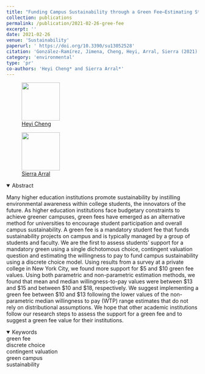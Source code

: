 ```yaml
---
title: "Funding Campus Sustainability through a Green Fee—Estimating Students’ Willingness to Pay"
collection: publications
permalink: /publication/2021-02-26-gree-fee
excerpt: ''
date: 2021-02-26
venue: 'Sustainability'
paperurl: ' https://doi.org/10.3390/su13052528'
citation: 'González-Ramírez, Jimena, Cheng, Heyi, Arral, Sierra (2021). &quot;Funding Campus Sustainability through a Green Fee—Estimating Students’ Willingness to Pay&quot; <i> Sustainability </i>. 13(5): 2528'
category: 'environmental'
type: 'pr'
co-authors: 'Heyi Cheng* and Sierra Arral*'
---
```


<!-- Google tag (gtag.js) -->
<script async src="https://www.googletagmanager.com/gtag/js?id=G-Q95WSVMDNZ"></script>
<script>
  window.dataLayer = window.dataLayer || [];
  function gtag(){dataLayer.push(arguments);}
  gtag('js', new Date());

  gtag('config', 'G-Q95WSVMDNZ');
</script>

<body>
<div class="image-container">
        <figure>
            <img src="/images/co-authors/heyi_cheng.png" width="100" height="auto">
            <figcaption><a href="https://www.linkedin.com/in/heyi-cheng/" target="_blank">Heyi Cheng</a></figcaption>
        </figure>
        <figure>
            <img src="/images/co-authors/sierra_arral.png" width="100" height="auto">
            <figcaption><a href="https://www.linkedin.com/in/sierra-arral/" target="_blank">Sierra Arral</a></figcaption>
        </figure>           
        <!-- Add more images as needed -->
    </div>
</body>


<details open>
<summary>
Abstract
</summary>

<p>
Many higher education institutions promote sustainability by instilling environmental awareness within college students, the innovators of the future. As higher education institutions face budgetary constraints to achieve greener campuses, green fees have emerged as an alternative method for universities to encourage student participation and overall campus sustainability. A green fee is a mandatory student fee that funds sustainability projects on campus and is typically managed by a group of students and faculty. We are the first to assess students’ support for a mandatory green using a single dichotomous choice, contingent valuation question and estimating the willingness to pay to fund campus sustainability using a discrete choice model. Using results from a survey at a private college in New York City, we found more support for $5 and $10 green fee values. Using both parametric and non-parametric estimation methods, we found that mean and median willingness-to-pay values were between $13 and $15 and between $10 and $18, respectively. We suggest implementing a green fee between $10 and $13 following the lower values of the non-parametric median willingness to pay (WTP) range estimates that do not rely on distributional assumptions. We hope that other academic institutions follow our research steps to assess the support for a green fee and to suggest a green fee value for their institutions.
</p>

</details>

<details open>
<summary>
Keywords
</summary>
green fee <br> 
discrete choice <br>
contingent valuation <br>
green campus <br>
sustainability <br>

<br>

</details>
